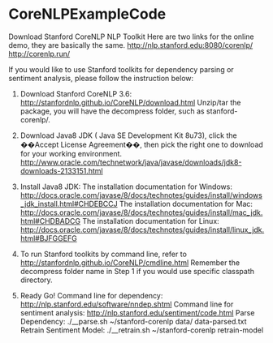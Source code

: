 # CoreNLPExampleCode

Download Stanford CoreNLP NLP Toolkit
Here are two links for the online demo, they are basically the same.
http://nlp.stanford.edu:8080/corenlp/
http://corenlp.run/

If you would like to use Stanford toolkits for dependency parsing or sentiment analysis, please follow the instruction below:
1. Download Stanford CoreNLP 3.6:
http://stanfordnlp.github.io/CoreNLP/download.html
Unzip/tar the package, you will have the decompress folder, such as stanford-corenlp/.

2. Download Java8 JDK ( Java SE Development Kit 8u73), click the ��Accept License Agreement��, then pick the right one to download for your working environment.
http://www.oracle.com/technetwork/java/javase/downloads/jdk8-downloads-2133151.html

3. Install Java8 JDK:
The installation documentation for Windows:
http://docs.oracle.com/javase/8/docs/technotes/guides/install/windows_jdk_install.html#CHDEBCCJ
The installation documentation for Mac:
http://docs.oracle.com/javase/8/docs/technotes/guides/install/mac_jdk.html#CHDBADCG
The installation documentation for Linux:
http://docs.oracle.com/javase/8/docs/technotes/guides/install/linux_jdk.html#BJFGGEFG

4. To run Stanford toolkits by command line, refer to http://stanfordnlp.github.io/CoreNLP/cmdline.html
Remember the decompress folder name in Step 1 if you would use specific classpath directory.

5. Ready Go!
Command line for dependency:
http://nlp.stanford.edu/software/nndep.shtml
Command line for sentiment analysis:
http://nlp.stanford.edu/sentiment/code.html
Parse Dependency:
./__parse.sh ~/stanford-corenlp data/ data-parsed.txt
Retrain Sentiment Model:
./__retrain.sh ~/stanford-corenlp retrain-model